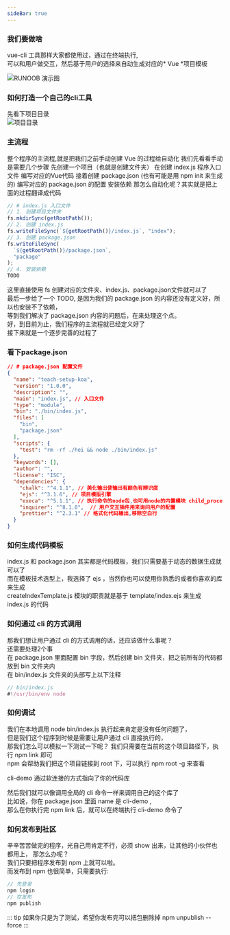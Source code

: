 ```yaml
---
sideBar: true
---
```

### 我们要做啥
vue-cli 工具那样大家都使用过，通过在终端执行,  
可以和用户做交互，然后基于用户的选择来自动生成对应的* Vue *项目模板    

![RUNOOB 演示图](https://p6-juejin.byteimg.com/tos-cn-i-k3u1fbpfcp/61f384a5ea7a45df853314502e3ba34f~tplv-k3u1fbpfcp-watermark.image)  

### 如何打造一个自己的cli工具  
先看下项目目录  
![项目目录](https://p6-juejin.byteimg.com/tos-cn-i-k3u1fbpfcp/eb605c86767045729fc6421930e3b845~tplv-k3u1fbpfcp-watermark.image)

### 主流程
整个程序的主流程,就是把我们之前手动创建 Vue 的过程给自动化
我们先看看手动是需要几个步骤
先创建一个项目（也就是创建文件夹）
在创建 index.js 程序入口文件
编写对应的Vue代码
接着创建 package.json (也有可能是用 npm init 来生成的)
编写对应的 package.json 的配置
安装依赖
那怎么自动化呢？其实就是把上面的过程翻译成代码
```javascript
// # index.js 入口文件
// 1. 创建项目文件夹
fs.mkdirSync(getRootPath());
// 2. 创建 index.js
fs.writeFileSync(`${getRootPath()}/index.js`, "index");
// 3. 创建 package.json
fs.writeFileSync(
  `${getRootPath()}/package.json`,
  "package"
);
// 4. 安装依赖
TODO
```
这里直接使用 fs 创建对应的文件夹、index.js、package.json文件就可以了  
最后一步给了一个 TODO, 是因为我们的 package.json 的内容还没有定义好，所以也安装不了依赖，  
等到我们解决了 package.json 内容的问题后，在来处理这个点。  
好，到目前为止，我们程序的主流程就已经定义好了  
接下来就是一个逐步完善的过程了  
### 看下package.json
```json
// # package.json 配置文件
{
  "name": "teach-setup-koa",
  "version": "1.0.0",
  "description": "",
  "main": "index.js", // 入口文件
  "type": "module",
  "bin": "./bin/index.js",
  "files": [
    "bin",
    "package.json"
  ],
  "scripts": {
    "test": "rm -rf ./hei && node ./bin/index.js"
  },
  "keywords": [],
  "author": "",
  "license": "ISC",
  "dependencies": {
    "chalk": "^4.1.1", // 美化输出使输出有颜色有辨识度
    "ejs": "^3.1.6", // 项目模版引擎
    "execa": "^5.1.1", // 执行命令的node包,也可用node的内置模块 child_process
    "inquirer": "^8.1.0",  // 用户交互插件用来询问用户的配置
    "prettier": "^2.3.1" // 格式化代码输出,移除空白行
  }
}
```
### 如何生成代码模板
index.js 和 package.json 其实都是代码模板，我们只需要基于动态的数据生成就可以了  
而在模板技术选型上，我选择了 ejs ，当然你也可以使用你熟悉的或者你喜欢的库来生成  
createIndexTemplate.js 模块的职责就是基于 template/index.ejs 来生成 index.js 的代码  

### 如何通过 cli 的方式调用  
那我们想让用户通过 cli 的方式调用的话，还应该做什么事呢？  
还需要处理2个事  
在 package.json 里面配置 bin 字段，然后创建 bin 文件夹，把之前所有的代码都放到 bin 文件夹内  
在 bin/index.js 文件夹的头部写上以下注释  

```javascript
// bin/index.js
#!/usr/bin/env node
```
### 如何调试
我们在本地调用 node bin/index.js 执行起来肯定是没有任何问题了，  
但是我们这个程序到时候是需要让用户通过 cli 直接执行的，  
那我们怎么可以模拟一下测试一下呢？
我们只需要在当前的这个项目路径下，执行  npm link 即可  
npm 会帮助我们把这个项目链接到 root 下，可以执行 npm root -g 来查看



cli-demo 通过软连接的方式指向了你的代码库

然后我们就可以像调用全局的 cli 命令一样来调用自己的这个库了  
比如说，你在 package.json 里面 name 是 cli-demo ,   
那么在你执行完 npm link 后，就可以在终端执行 cli-demo 命令了  


### 如何发布到社区
辛辛苦苦做完的程序，光自己用肯定不行，必须 show 出来，让其他的小伙伴也都用上，
那怎么办呢？  
我们只要把程序发布到 npm 上就可以啦。  
而发布到 npm 也很简单，只需要执行:  
```javascript 
// 先登录
npm login
// 在发布
npm publish
```
::: tip
如果你只是为了测试，希望你发布完可以把包删除掉 npm unpublish --force
:::  